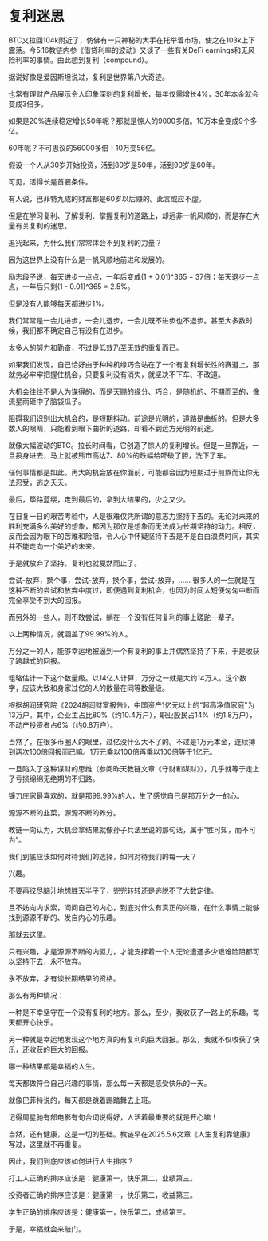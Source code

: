 # 复利迷思

BTC又拉回104k附近了，仿佛有一只神秘的大手在托举着市场，使之在103k上下震荡。今5.16教链内参《借贷利率的波动》又谈了一些有关DeFi earnings和无风险利率的事情。由此想到复利（compound）。

据说好像是爱因斯坦说过，复利是世界第八大奇迹。

也常有理财产品展示令人印象深刻的复利增长，每年仅需增长4%，30年本金就会变成3倍多。

如果是20%连续稳定增长50年呢？那就是惊人的9000多倍。10万本金变成9个多亿。

60年呢？不可思议的56000多倍！10万变56亿。

假设一个人从30岁开始投资，活到80岁是50年，活到90岁是60年。

可见，活得长是首要条件。

有人说，巴菲特九成的财富都是60岁以后赚的。此言或应不虚。

但是在学习复利、了解复利、掌握复利的道路上，却远非一帆风顺的，而是存在大量有关复利的迷思。

追究起来，为什么我们常常体会不到复利的力量？

因为这世界上没有什么是一帆风顺地前进和发展的。

励志段子说，每天进步一点点，一年后变成(1 + 0.01)^365 = 37倍；每天退步一点点，一年后只剩(1 - 0.01)^365 = 2.5%。

但是没有人能够每天都进步1%。

我们常常是一会儿进步，一会儿退步，一会儿既不进步也不退步。甚至大多数时候，我们都不确定自己有没有在进步。

太多人的努力和勤奋，不过是低效乃至无效的重复而已。

如果我们发现，自己恰好由于种种机缘巧合站在了一个有复利增长性的赛道上，那就务必牢牢把握住机会，只要复利没有消失，就坚决不下车、不改道。

大机会往往不是人为谋得的，而是天赐的缘分、巧合，是随机的、不期而至的，像流星雨砸中了脑袋瓜子。

阻碍我们识别出大机会的，是短期抖动。前途是光明的，道路是曲折的。但是大多数人的眼睛，只能看到眼下曲折的道路，却看不到远方光明的前途。

就像大幅波动的BTC。拉长时间看，它创造了惊人的复利增长。但是一旦靠近，一旦投身进去，马上就被熊市高达7、80%的跌幅给吓破了胆，洗下了车。

任何事情都是如此。再大的机会放在你面前，可能都会因为短期过于煎熬而让你无法忍受，逃之夭夭。

最后，筚路蓝缕，走到最后的，拿到大结果的，少之又少。

在日复一日的艰苦考验中，人是很难仅凭所谓的意志力坚持下去的。无论对未来的胜利充满多么美好的想象，都因为那仅是想象而无法成为长期坚持的动力。相反，反而会因为眼下的苦难和险阻，令人心中怀疑坚持下去是不是白白浪费时间，其实并不能走向一个美好的未来。

于是就放弃了坚持。复利也就戛然而止了。

尝试-放弃，换个事，尝试-放弃，换个事，尝试-放弃，…… 很多人的一生就是在这种不断的尝试和放弃中度过，即便遇到复利机会，也因为时间太短便匆匆中断而完全享受不到大的回报。

而另外的一些人，则不敢尝试，躺在一个没有任何复利的事上蹉跎一辈子。

以上两种情况，就涵盖了99.99%的人。

万分之一的人，能够幸运地被逼到一个有复利的事上并偶然坚持了下来，于是收获了跨越式的回报。

粗略估计一下这个数量级。以14亿人计算，万分之一就是大约14万人。这个数字，应该大致和身家过亿的人的数量在同等数量级。

根据胡润研究院《2024胡润财富报告》，中国资产1亿元以上的“超高净值家庭”为13万户。其中，企业主占比80%（约10.4万户），职业股民占14%（约1.8万户），不动产投资者占6%（约0.8万户）。

当然了，在很多币圈人的眼里，过亿没什么大不了的。不过是1万元本金，连续搏到两次100倍回报而已嘛。1万元乘以100倍再乘以100倍等于1亿元。

一旦陷入了这种谋财的思维（参阅昨天教链文章《守财和谋财》），几乎就等于走上了亏损绵绵无绝期的不归路。

镰刀庄家最喜欢的，就是那99.99%的人，生了感觉自己是那万分之一的心。

源源不断的韭菜，源源不断的养分。

教链一向认为，大机会拿结果就像孙子兵法里说的那句话，属于“胜可知，而不可为”。

我们到底应该如何对待我们的选择，如何对待我们的每一天？

兴趣。

不要再绞尽脑汁地想胜天半子了，兜兜转转还是逃脱不了大数定律。

且不妨向内求索，问问自己的内心，到底对什么有真正的兴趣，在什么事情上能够找到源源不断的、发自内心的乐趣。

那就去这里。

只有兴趣，才是源源不断的内驱力，才能支撑着一个人无论遭遇多少艰难险阻都可以坚持下去，永不放弃。

永不放弃，才有谈长期结果的资格。

那么有两种情况：

一种是不幸坚守在一个没有复利的地方。那么，至少，我收获了一路上的乐趣，每天都开心快乐。

另一种就是幸运地发现这个地方真的有复利的巨大回报。那么，我就不仅收获了快乐，还收获的巨大的回报。

哪一种结果都是幸福的人生。

每天都做符合自己兴趣的事情，那么每一天都是感受快乐的一天。

就像巴菲特说的，每天都是跳着踢踏舞去上班。

记得周星驰有部电影有句台词说得好，人活着最重要的就是开心嘛！

当然，还有健康，这是一切的基础。教链早在2025.5.6文章《人生复利靠健康》写过，这里就不再重复。

因此，我们到底应该如何进行人生排序？

打工人正确的排序应该是：健康第一，快乐第二，业绩第三。

投资者正确的排序应该是：健康第一，快乐第二，收益第三。

学生正确的排序应该是：健康第一，快乐第二，成绩第三。

于是，幸福就会来敲门。
